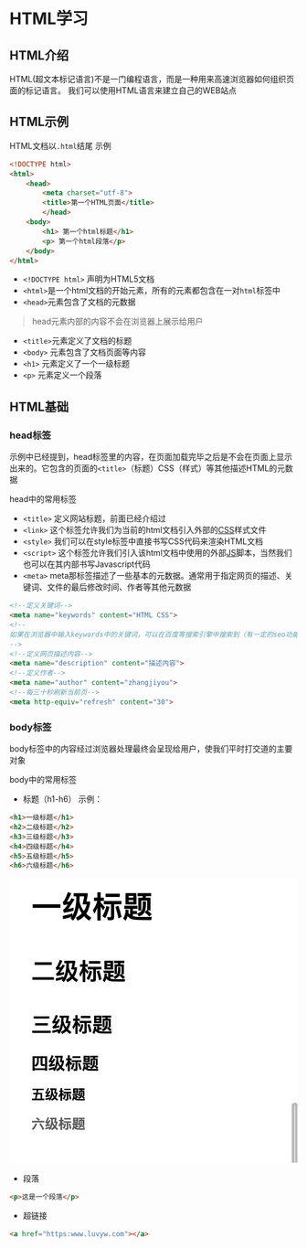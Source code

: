 # **HTML学习**
## HTML介绍
HTML(超文本标记语言)不是一门编程语言，而是一种用来高速浏览器如何组织页面的标记语言。
我们可以使用HTML语言来建立自己的WEB站点
## HTML示例
HTML文档以`.html`结尾
示例
```html
<!DOCTYPE html>
<html>
    <head>
        <meta charset="utf-8">
        <title>第一个HTML页面</title>
        </head>
    <body>
        <h1> 第一个html标题</h1> 
        <p> 第一个html段落</p>
    </body>
</html>
```
- `<!DOCTYPE html>` 声明为HTML5文档
- `<html>`是一个html文档的开始元素，所有的元素都包含在一对`html`标签中
- `<head>`元素包含了文档的元数据
> head元素内部的内容不会在浏览器上展示给用户
- `<title>`元素定义了文档的标题
- `<body>` 元素包含了文档页面等内容
- `<h1>` 元素定义了一个一级标题
- `<p>` 元素定义一个段落
## HTML基础
### head标签
示例中已经提到，head标签里的内容，在页面加载完毕之后是不会在页面上显示出来的。它包含的页面的`<title>`（标题）CSS（样式）等其他描述HTML的元数据

head中的常用标签
- `<title>` 定义网站标题，前面已经介绍过
- `<link>` 这个标签允许我们为当前的html文档引入外部的[CSS](fronted/CSS)样式文件
- `<style>` 我们可以在style标签中直接书写CSS代码来渲染HTML文档
- `<script>` 这个标签允许我们引入该html文档中使用的外部[JS](fronted/Javascript)脚本，当然我们也可以在其内部书写Javascript代码
- `<meta>`&nbsp;meta那标签描述了一些基本的元数据。通常用于指定网页的描述、关键词、文件的最后修改时间、作者等其他元数据

```html
<!--定义关键词--> 
<meta name="keywords" content="HTML CSS">
<!--
如果在浏览器中输入keywords中的关键词，可以在百度等搜索引擎中搜索到（有一定的seo功能）
-->
<!--定义网页描述内容-->
<meta name="description" content="描述内容">
<!--定义作者-->
<meta name="author" content="zhangjiyou">
<!--每三十秒刷新当前页-->
<meta http-equiv="refresh" content="30">
```


### body标签
body标签中的内容经过浏览器处理最终会呈现给用户，使我们平时打交道的主要对象

body中的常用标签
- 标题（h1-h6）
示例：
```html
<h1>一级标题</h1>
<h2>二级标题</h2>
<h3>三级标题</h3>
<h4>四级标题</h4>
<h5>五级标题</h5>
<h6>六级标题</h6>
```
![html标题](https://raw.githubusercontent.com/Animezjy/PicGo_img/master/images20210830163947.png)
- 段落
```html
<p>这是一个段落</p>
```
- 超链接
```html 
<a href="https:www.luvyw.com"></a>
```